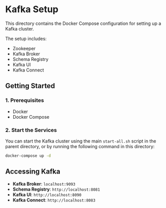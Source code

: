 # Kafka Setup

This directory contains the Docker Compose configuration for setting up a Kafka cluster.

The setup includes:
- Zookeeper
- Kafka Broker
- Schema Registry
- Kafka UI
- Kafka Connect

## Getting Started

### 1. Prerequisites

- Docker
- Docker Compose

### 2. Start the Services

You can start the Kafka cluster using the main `start-all.sh` script in the parent directory, or by running the following command in this directory:

```bash
docker-compose up -d
```

## Accessing Kafka

- **Kafka Broker**: `localhost:9093`
- **Schema Registry**: `http://localhost:8081`
- **Kafka UI**: `http://localhost:8090`
- **Kafka Connect**: `http://localhost:8083`
